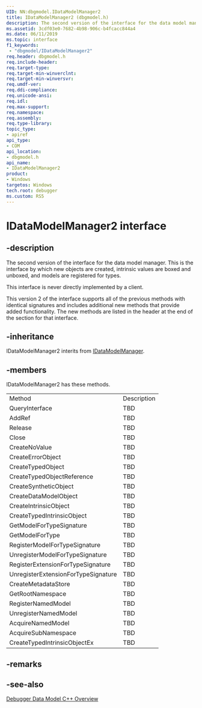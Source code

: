 ```yaml
---
UID: NN:dbgmodel.IDataModelManager2
title: IDataModelManager2 (dbgmodel.h)
description: The second version of the interface for the data model manager.  This is the interface by which new objects are created, intrinsic values are boxed and unboxed, and models are registered for types. 
ms.assetid: 3cdf03e0-7682-4b98-906c-b4fcacc844a4
ms.date: 06/11/2019
ms.topic: interface
f1_keywords:
 - "dbgmodel/IDataModelManager2"
req.header: dbgmodel.h
req.include-header:
req.target-type:
req.target-min-winverclnt:
req.target-min-winversvr:
req.umdf-ver:
req.ddi-compliance:
req.unicode-ansi:
req.idl:
req.max-support:
req.namespace:
req.assembly:
req.type-library: 
topic_type: 
- apiref
api_type: 
- COM
api_location: 
- dbgmodel.h
api_name: 
- IDataModelManager2
product:
- Windows
targetos: Windows
tech.root: debugger
ms.custom: RS5
---
```


# IDataModelManager2 interface

## -description

The second version of the interface for the data model manager.  This is the interface by which new objects are created, intrinsic values are boxed and unboxed, and models are registered for types. 

This interface is never directly implemented by a client.

This version 2 of the interface supports all of the previous methods with identical signatures and includes additional new methods that provide added functionality. The new methods are listed in the header at the end of the section for that interface.

## -inheritance
IDataModelManager2 interits from [IDataModelManager](nn-dbgmodel-idatamodelmanager.md). 
## -members

<p>IDataModelManager2 has these methods.</p>
<table>
	<tr>
		<td>Method</td>
		<td>Description</td>
	</tr>
	<tr>
		<td>QueryInterface</td>
		<td>TBD</td>
	</tr>
	<tr>
		<td>AddRef</td>
		<td>TBD</td>
	</tr>
	<tr>
		<td>Release</td>
		<td>TBD</td>
	</tr>
	<tr>
		<td>Close</td>
		<td>TBD</td>
	</tr>
	<tr>
		<td>CreateNoValue</td>
		<td>TBD</td>
	</tr>
	<tr>
		<td>CreateErrorObject</td>
		<td>TBD</td>
	</tr>
	<tr>
		<td>CreateTypedObject</td>
		<td>TBD</td>
	</tr>
	<tr>
		<td>CreateTypedObjectReference</td>
		<td>TBD</td>
	</tr>
	<tr>
		<td>CreateSyntheticObject</td>
		<td>TBD</td>
	</tr>
	<tr>
		<td>CreateDataModelObject</td>
		<td>TBD</td>
	</tr>
	<tr>
		<td>CreateIntrinsicObject</td>
		<td>TBD</td>
	</tr>
	<tr>
		<td>CreateTypedIntrinsicObject</td>
		<td>TBD</td>
	</tr>
	<tr>
		<td>GetModelForTypeSignature</td>
		<td>TBD</td>
	</tr>
	<tr>
		<td>GetModelForType</td>
		<td>TBD</td>
	</tr>
	<tr>
		<td>RegisterModelForTypeSignature</td>
		<td>TBD</td>
	</tr>
	<tr>
		<td>UnregisterModelForTypeSignature</td>
		<td>TBD</td>
	</tr>
	<tr>
		<td>RegisterExtensionForTypeSignature</td>
		<td>TBD</td>
	</tr>
	<tr>
		<td>UnregisterExtensionForTypeSignature</td>
		<td>TBD</td>
	</tr>
	<tr>
		<td>CreateMetadataStore</td>
		<td>TBD</td>
	</tr>
	<tr>
		<td>GetRootNamespace</td>
		<td>TBD</td>
	</tr>
	<tr>
		<td>RegisterNamedModel</td>
		<td>TBD</td>
	</tr>
	<tr>
		<td>UnregisterNamedModel</td>
		<td>TBD</td>
	</tr>
	<tr>
		<td>AcquireNamedModel</td>
		<td>TBD</td>
	</tr>
	<tr>
		<td>AcquireSubNamespace</td>
		<td>TBD</td>
	</tr>
	<tr>
		<td>CreateTypedIntrinsicObjectEx</td>
		<td>TBD</td>
	</tr>
</table>

## -remarks

## -see-also

[Debugger Data Model C++ Overview](https://docs.microsoft.com/windows-hardware/drivers/debugger/data-model-cpp-overview)
